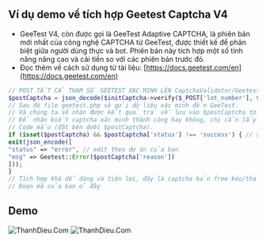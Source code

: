 ## Ví dụ demo về tích hợp Geetest Captcha V4

- GeeTest V4, còn được gọi là GeeTest Adaptive CAPTCHA, là phiên bản mới nhất của công nghệ CAPTCHA từ GeeTest, được thiết kế để phân biệt giữa người dùng thực và bot. Phiên bản này tích hợp một số tính năng nâng cao và cải tiến so với các phiên bản trước đó.
- Đọc thêm về cách sử dụng từ tài liệu: [https://docs.geetest.com/en](https://docs.geetest.com/en)
```php
// POST TẤT CẢ THAM SỐ GEETEST XÁC MINH LÊN CaptchaValidator/Geetest.
$postCaptcha = json_decode($initCaptcha->verify($_POST['lot_number'], $_POST['captcha_output'], $_POST['pass_token'], $_POST['gen_time']), true);
// Sau đó file geetest.php sẽ gửi dữ liệu xác minh đến GeeTest.
// Và chúng ta sẽ nhận được kết quả trả về lưu vào $postCaptcha từ object $initCaptcha
// Để nhận biết captcha xác minh thành công hay không, chi cần lấy res từ status Geetest trả về success / error.
// Code mẫu (đặt bên dưới $postCaptcha).
if (isset($postCaptcha) && $postCaptcha['status'] !== 'success') { // Xác minh thất bại sẽ không được thông qua
exit(json_encode([
"status" => "error", // edit theo dự án của bạn
"msg" => Geetest::Error($postCaptcha['reason'])
]));
}
// Tích hợp khá dễ dàng và tiện lợi, đây là captcha bản free kéo/thả
// Đoạn mã của bạn ở đây
```

## Demo
![ThanhDieu.Com](https://i.imgur.com/JYTwy0u.png)
![ThanhDieu.Com](https://i.imgur.com/wqwWC4K.png)
